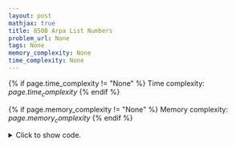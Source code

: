 ```yaml
---
layout: post
mathjax: true
title: 850B Arpa List Numbers
problem_url: None
tags: None
memory_complexity: None
time_complexity: None
---
```




{% if page.time_complexity != "None" %}
Time complexity: ${{ page.time_complexity }}$
{% endif %}

{% if page.memory_complexity != "None" %}
Memory complexity: ${{ page.memory_complexity }}$
{% endif %}

<details>
<summary>
<p style="display:inline">Click to show code.</p>
</summary>
```cpp
{% raw %}
const int TAMAX = 2e6 + 22;
using namespace std;
using ll = long long;
using vll = vector<ll>;
ll n, x, y;
vll a, acc_sum(TAMAX, 0), acc_cnt(TAMAX, 0);
inline ll cnt(int l, int r)
{
    if (r < l)
        return 0;
    return acc_cnt[r] - (l <= 0 ? 0 : acc_cnt[l - 1]);
}
inline ll sum(int l, int r)
{
    if (r < l)
        return 0;
    return acc_sum[r] - (l <= 0 ? 0 : acc_sum[l - 1]);
}
ll cost(ll p)
{
    ll local_ans = 0, local_inc_cost, local_del_cost;
    ll rel_border = min(p - 1, x / y);
    for (ll j = p; j < TAMAX; j += p)
    {
        ll border = j - rel_border;
        local_del_cost = x * cnt(j - p + 1, border - 1);
        local_inc_cost = y * (j * cnt(border, j - 1) - sum(border, j - 1));
        local_ans += local_inc_cost + local_del_cost;
    }
    return local_ans;
}
ll solve(void)
{
    ll ans = x * n;
    for (ll p = 2; p < TAMAX; ++p)
        ans = min(ans, cost(p));
    return ans;
}
int main(void)
{
    ios_base::sync_with_stdio(false);
    cin.tie(NULL);
    cin >> n >> x >> y;
    a = vll(n);
    for (auto &x : a)
    {
        cin >> x;
        ++acc_cnt[x];
        acc_sum[x] += x;
    }
    for (int i = 1; i < TAMAX; ++i)
    {
        acc_cnt[i] += acc_cnt[i - 1];
        acc_sum[i] += acc_sum[i - 1];
    }
    cout << solve() << endl;
    return 0;
}

{% endraw %}
```
</details>

